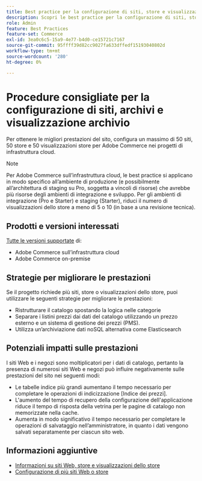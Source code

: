 ```yaml
---
title: Best practice per la configurazione di siti, store e visualizzazioni dello store
description: Scopri le best practice per la configurazione di siti, store e visualizzazioni dello store per massimizzare le prestazioni del sito.
role: Admin
feature: Best Practices
feature-set: Commerce
exl-id: 3ea0c6c5-15a9-4e77-b4d0-ce15721c7167
source-git-commit: 95ffff39d82cc9027fa633dffedf15193040802d
workflow-type: tm+mt
source-wordcount: '280'
ht-degree: 0%

---
```


# Procedure consigliate per la configurazione di siti, archivi e visualizzazione archivio

Per ottenere le migliori prestazioni del sito, configura un massimo di 50 siti, 50 store e 50 visualizzazioni store per Adobe Commerce nei progetti di infrastruttura cloud.

>[!NOTE]
>
>Per Adobe Commerce sull’infrastruttura cloud, le best practice si applicano in modo specifico all’ambiente di produzione (e possibilmente all’architettura di staging su Pro, soggetta a vincoli di risorse) che avrebbe più risorse degli ambienti di integrazione e sviluppo. Per gli ambienti di integrazione (Pro e Starter) e staging (Starter), riduci il numero di visualizzazioni dello store a meno di 5 o 10 (in base a una revisione tecnica).

## Prodotti e versioni interessati

[Tutte le versioni supportate](../../../release/versions.md) di:

- Adobe Commerce sull’infrastruttura cloud
- Adobe Commerce on-premise

## Strategie per migliorare le prestazioni

Se il progetto richiede più siti, store o visualizzazioni dello store, puoi utilizzare le seguenti strategie per migliorare le prestazioni:

- Ristrutturare il catalogo spostando la logica nelle categorie
- Separare i listini prezzi dai dati del catalogo utilizzando un prezzo esterno e un sistema di gestione dei prezzi (PMS).
- Utilizza un’archiviazione dati noSQL alternativa come Elasticsearch

## Potenziali impatti sulle prestazioni

I siti Web e i negozi sono moltiplicatori per i dati di catalogo, pertanto la presenza di numerosi siti Web e negozi può influire negativamente sulle prestazioni del sito nei seguenti modi:

- Le tabelle indice più grandi aumentano il tempo necessario per completare le operazioni di indicizzazione [Indice dei prezzi].
- L&#39;aumento del tempo di recupero della configurazione dell&#39;applicazione riduce il tempo di risposta della vetrina per le pagine di catalogo non memorizzate nella cache.
- Aumenta in modo significativo il tempo necessario per completare le operazioni di salvataggio nell’amministratore, in quanto i dati vengono salvati separatamente per ciascun sito web.


## Informazioni aggiuntive

- [Informazioni su siti Web, store e visualizzazioni dello store](https://devdocs.magento.com/cloud/configure/configure-best-practices.html#sites)
- [Configurazione di più siti Web o store](https://devdocs.magento.com/cloud/project/project-multi-sites.html)
